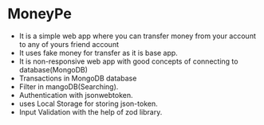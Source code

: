 ﻿# MoneyPe

- It is a simple web app where you can transfer money from your account to any of yours friend account
- It uses fake money for transfer as it is base app.
- It is non-responsive web app with good concepts of connecting to database(MongoDB)
- Transactions in MongoDB database
- Filter in mangoDB(Searching).
- Authentication with jsonwebtoken.
- uses Local Storage for storing json-token.
- Input Validation with the help of zod library.
